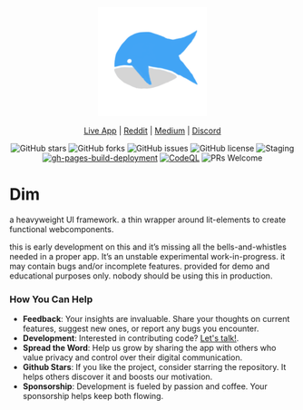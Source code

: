 

<p align="center">
  <img src="public/logo192.png" alt="App Logo" />
</p>

<div align="center">
  
[Live App](https://dim.positive-intentions.com) | [Reddit](https://www.reddit.com/r/positive_intentions) | [Medium](https://medium.com/@positive.intentions.com) | [Discord](https://discord.gg/unnQnR67nR)
</div>

<div align="center">
  
![GitHub stars](https://img.shields.io/github/stars/positive-intentions/dim?style=social) 
![GitHub forks](https://img.shields.io/github/forks/positive-intentions/dim?style=social) 
![GitHub issues](https://img.shields.io/github/issues/positive-intentions/dim) 
![GitHub license](https://img.shields.io/github/license/positive-intentions/dim) 
![Staging](https://github.com/positive-intentions/dim/actions/workflows/main_workflow.yaml/badge.svg) 
[![gh-pages-build-deployment](https://github.com/positive-intentions/dim/actions/workflows/pages/pages-build-deployment/badge.svg)](https://github.com/positive-intentions/dim/actions/workflows/pages/pages-build-deployment)
[![CodeQL](https://github.com/positive-intentions/dim/actions/workflows/codeql.yml/badge.svg)](https://github.com/positive-intentions/dim/actions/workflows/codeql.yml)
![PRs Welcome](https://img.shields.io/badge/PRs-welcome-brightgreen.svg)
</div>

# Dim

a heavyweight UI framework. a thin wrapper around lit-elements to create functional webcomponents.

this is early development on this and it’s missing all the bells-and-whistles needed in a proper app. It’s an unstable experimental work-in-progress. it may contain bugs and/or incomplete features. provided for demo and educational purposes only. nobody should be using this in production.

### How You Can Help

- **Feedback**: Your insights are invaluable. Share your thoughts on current features, suggest new ones, or report any bugs you encounter.
- **Development**: Interested in contributing code? [Let's talk!](https://www.reddit.com/r/positive_intentions).
- **Spread the Word**: Help us grow by sharing the app with others who value privacy and control over their digital communication.
- **Github Stars**: If you like the project, consider starring the repository. It helps others discover it and boosts our motivation.
- **Sponsorship**: Development is fueled by passion and coffee. Your sponsorship helps keep both flowing.
